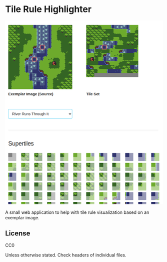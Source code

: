 Tile Rule Highlighter
===

![trh preview](img/trh_preview1.png)

A small web application to help with tile rule visualization based on
an exemplar image.


License
---

CC0

Unless otherwise stated. Check headers of individual files.
